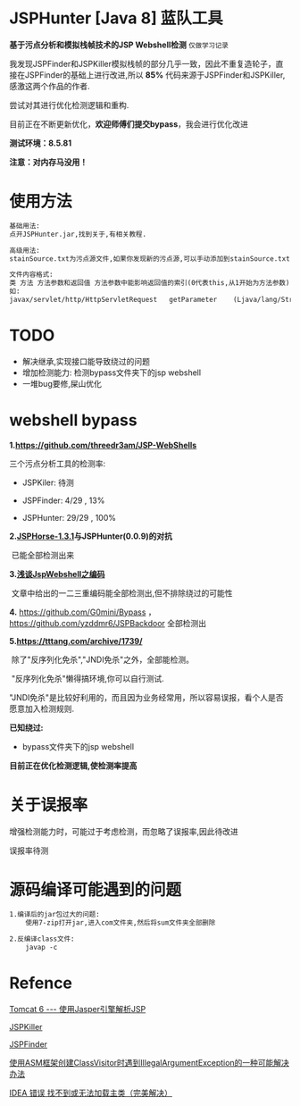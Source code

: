 # JSPHunter [Java 8] 蓝队工具

**基于污点分析和模拟栈帧技术的JSP Webshell检测**     `仅做学习记录`

我发现JSPFinder和JSPKiller模拟栈帧的部分几乎一致，因此不重复造轮子，直接在JSPFinder的基础上进行改进,所以 **85%** 代码来源于JSPFinder和JSPKiller,感激这两个作品的作者.   

尝试对其进行优化检测逻辑和重构.

目前正在不断更新优化，**欢迎师傅们提交bypass**，我会进行优化改进

**测试环境：8.5.81**

**注意：对内存马没用！**


# 使用方法

```md
基础用法:
点开JSPHunter.jar,找到关于,有相关教程.

高级用法:
stainSource.txt为污点源文件,如果你发现新的污点源,可以手动添加到stainSource.txt,进而增强检测能力.

文件内容格式:
类 方法 方法参数和返回值 方法参数中能影响返回值的索引(0代表this,从1开始为方法参数)
如:
javax/servlet/http/HttpServletRequest	getParameter	(Ljava/lang/String;)Ljava/lang/String;	0,
```

# TODO

- 解决继承,实现接口能导致绕过的问题
- 增加检测能力:   检测bypass文件夹下的jsp webshell
- 一堆bug要修,屎山优化

# webshell bypass

**1.https://github.com/threedr3am/JSP-WebShells**

三个污点分析工具的检测率:

- JSPKiler: 待测

- JSPFinder:  4/29 ,  13%

- JSPHunter: 29/29 , 100%

**2.[JSPHorse-1.3.1](https://github.com/CrackerCat/JSPHorse)与JSPHunter(0.0.9)的对抗**

​	已能全部检测出来

**3.[浅谈JspWebshell之编码](https://tttang.com/archive/1840/)**

​	文章中给出的一二三重编码能全部检测出,但不排除绕过的可能性

**4.** https://github.com/G0mini/Bypass	，https://github.com/yzddmr6/JSPBackdoor	全部检测出 

**5.https://tttang.com/archive/1739/**

​	除了"反序列化免杀","JNDI免杀"之外，全部能检测。

​	"反序列化免杀"懒得搞环境,你可以自行测试.

​	"JNDI免杀"是比较好利用的，而且因为业务经常用，所以容易误报，看个人是否愿意加入检测规则.

**已知绕过:**

- bypass文件夹下的jsp webshell

**目前正在优化检测逻辑,使检测率提高**



# 关于误报率

增强检测能力时，可能过于考虑检测，而忽略了误报率,因此待改进

误报率待测



# 源码编译可能遇到的问题

```md
1.编译后的jar包过大的问题:
	使用7-zip打开jar,进入com文件夹,然后将sum文件夹全部删除
	
2.反编译class文件:
	javap -c 	
```

# Refence

[Tomcat 6 --- 使用Jasper引擎解析JSP](https://www.cnblogs.com/xing901022/p/4592159.html)

[JSPKiller](https://github.com/changheluor007/JSPKiller)

[JSPFinder](https://github.com/flowerwind/JspFinder)

[使用ASM框架创建ClassVisitor时遇到IllegalArgumentException的一种可能解决办法](https://blog.csdn.net/fwhdzh/article/details/128694172)

[IDEA 错误 找不到或无法加载主类（完美解决）](https://blog.csdn.net/l_mloveforever/article/details/112725753)
